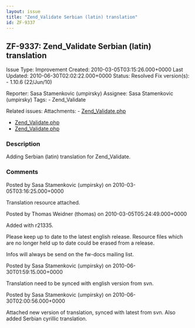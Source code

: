 ```yaml
---
layout: issue
title: "Zend_Validate Serbian (latin) translation"
id: ZF-9337
---
```


ZF-9337: Zend\_Validate Serbian (latin) translation
---------------------------------------------------

 Issue Type: Improvement Created: 2010-03-05T03:15:26.000+0000 Last Updated: 2010-06-30T02:02:22.000+0000 Status: Resolved Fix version(s): - 1.10.6 (22/Jun/10)
 
 Reporter:  Sasa Stamenkovic (umpirsky)  Assignee:  Sasa Stamenkovic (umpirsky)  Tags: - Zend\_Validate
 
 Related issues: 
 Attachments: - [Zend\_Validate.php](/issues/secure/attachment/13181/Zend_Validate.php)
- [Zend\_Validate.php](/issues/secure/attachment/13180/Zend_Validate.php)
- [Zend\_Validate.php](/issues/secure/attachment/12831/Zend_Validate.php)
 
### Description

Adding Serbian (latin) translation for Zend\_Validate.

 

 

### Comments

Posted by Sasa Stamenkovic (umpirsky) on 2010-03-05T03:16:25.000+0000

Translation resource attached.

 

 

Posted by Thomas Weidner (thomas) on 2010-03-05T05:24:49.000+0000

Added with r21335.

Please keep up to date to the latest english release. Resource files which are no longer held up to date could be erased from a release.

Infos will always be send on the fw-docs mailing list.

 

 

Posted by Sasa Stamenkovic (umpirsky) on 2010-06-30T01:59:15.000+0000

Translation need to be synced with english version from svn.

 

 

Posted by Sasa Stamenkovic (umpirsky) on 2010-06-30T02:00:56.000+0000

Attached new version of translation, synced with latest from svn. Also added Serbian cyrillic translation.

 

 